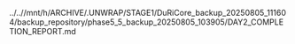 ../..//mnt/h/ARCHIVE/.UNWRAP/STAGE1/DuRiCore_backup_20250805_111604/backup_repository/phase5_5_backup_20250805_103905/DAY2_COMPLETION_REPORT.md